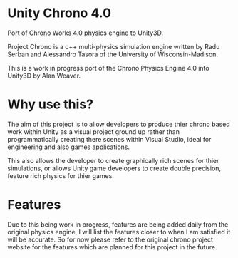 # Unity Chrono 4.0
Port of Chrono Works 4.0 physics engine to Unity3D.

Project Chrono is a c++ multi-physics simulation engine written by Radu Serban and Alessandro Tasora of the University of Wisconsin-Madison.

This is a work in progress port of the Chrono Physics Engine 4.0 into Unity3D by Alan Weaver.

# Why use this?
The aim of this project is to allow developers to produce thier chrono based work within Unity as a visual project ground up rather than 
programmatically creating there scenes within Visual Studio, ideal for engineering and also games applications.

This also allows the developer to create graphically rich scenes for thier simulations, or allows Unity game developers to create double
precision, feature rich physics for thier games.

# Features
Due to this being work in progress, features are being added daily from the original physics engine, I will list the features closer to
when I am satisfied it will be accurate.  So for now please refer to the original chrono project website for the features which are planned
for this project in the future.
